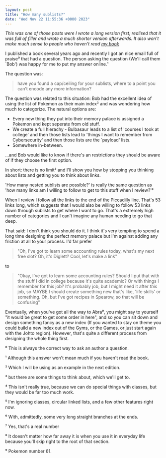 ```yaml
---
layout: post
title: "How many sublists?"
date: "Wed Nov 22 11:55:36 +0000 2023"
---
```


_This was one of those posts were I wrote a long version first; realised that it was full of filler and wrote a much shorter version afterwards.  It also won't make much sense to people who haven't read [my book](https://www.amazon.co.uk/Advanced-Memory-Palaces-second-should/dp/B09GJFZ6JM)_ 

I published a book several years ago and recently I got an nice email full of praise⁰ that had a question.  The person asking the question (We'll call them `Bob') was happy for me to put my answer online.¹

The question was:


> have you found a cap/ceiling for your sublists, where to a point you can’t encode any more information?

The question was related to this situation: Bob had the excellent idea of using the list of Pokemon as their main index² and was wondering how much to categorize.  The natural options are: 

* Every new thing they put into their memory palace is assigned a Pokemon and kept seperate from old stuff.  
* We create a full hierachy - Bulbasaur leads to a list of 'courses I took at college' and then those lists lead to 'things I want to remember from Cybersecurity' and then those lists are the `payload' lists.   
* Somewhere in-between. 

...and Bob would like to know if there's an restrictions they should be aware of if they choose the first option. 

In short: there is no limit³ and I'll show you how by stopping you thinking about lists and getting you to think about links. 

'How many nested sublists are possible?' is really the same question as 'how many links am I willing to follow to get to this stuff when I review?'⁸


When I review I follow all the links to the end of the Piccadilly line. That's 53 links long, which suggests that I would also be  willing to follow 53 links down through sublists to get where I want to go.  That's a extremely high number of categories and I can't imagine any human needing to go that deep.  

That said: I don't think you should do it. I think it's very tempting to spend a long time designing the perfect memory palace but I'm against adding any friction at all to your process. I'd far prefer 

> "Oh, I've got to learn some accounting rules today, what's my next free slot? Oh, it's Diglett? Cool, let's make a link" 

to 

> "Okay, I've got to learn some accounting rules? Should I put that with the stuff I did in college because it's quite academic? Or with things I remember for this job? It's probably job, but I might need it after _this_ job, so MAYBE  I should create something new that's like, 'life skills' or something. Oh, but I've got recipes in Spearow, so that will be confusing"   


Eventually, when you've got all the way to Abra⁹, you might say to yourself "it would be great to get some order in here", and so you can sit down and design something fancy as a new index (If you wanted to stay on theme you could build a new index out of the Gyms, or the Games, or just start again with the  Johto region).  However, that's quite a different process from designing the whole thing first.

 




⁰ This is always the correct way to ask an author a question.

¹ Although this answer won't mean much if you haven't read the book. 

² Which I will be using as an example in the next edition. 

³ but there are some things to think about, which we'll get to. 

⁴ This isn't really true, because we can do special things with classes, but they would be far too much work. 

⁵ I'm ignoring classes, circular linked lists, and a few other features right now. 

⁶ With, admittedly, some very long straight branches at the ends. 

⁷ Yes, that's a real number

⁸ It doesn't matter how far away it is when you use it in everyday life because you'll skip right to the root of that section.

⁹ Pokemon number 61.


